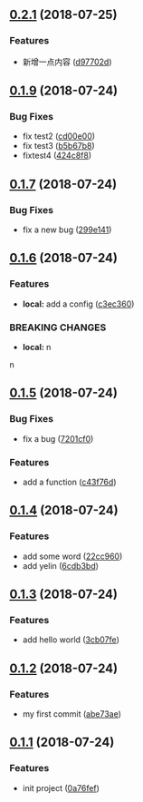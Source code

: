 <a name="0.2.1"></a>
## [0.2.1](https://github.com/yelin2016/log2/compare/v0.1.9...v0.2.1) (2018-07-25)


### Features

* 新增一点内容 ([d97702d](https://github.com/yelin2016/log2/commit/d97702d))



<a name="0.1.9"></a>
## [0.1.9](https://github.com/yelin2016/log2/compare/v0.1.7...v0.1.9) (2018-07-24)


### Bug Fixes

* fix test2 ([cd00e00](https://github.com/yelin2016/log2/commit/cd00e00))
* fix test3 ([b5b67b8](https://github.com/yelin2016/log2/commit/b5b67b8))
* fixtest4 ([424c8f8](https://github.com/yelin2016/log2/commit/424c8f8))



<a name="0.1.7"></a>
## [0.1.7](https://github.com/yelin2016/log2/compare/v0.1.6...v0.1.7) (2018-07-24)


### Bug Fixes

* fix a new bug ([299e141](https://github.com/yelin2016/log2/commit/299e141))



<a name="0.1.6"></a>
## [0.1.6](https://github.com/yelin2016/log2/compare/v0.1.5...v0.1.6) (2018-07-24)


### Features

* **local:** add a config ([c3ec360](https://github.com/yelin2016/log2/commit/c3ec360))


### BREAKING CHANGES

* **local:** n

n



<a name="0.1.5"></a>
## [0.1.5](https://github.com/yelin2016/log2/compare/v0.1.4...v0.1.5) (2018-07-24)


### Bug Fixes

* fix a bug ([7201cf0](https://github.com/yelin2016/log2/commit/7201cf0))


### Features

* add a function ([c43f76d](https://github.com/yelin2016/log2/commit/c43f76d))



<a name="0.1.4"></a>
## [0.1.4](https://github.com/yelin2016/log2/compare/v0.1.3...v0.1.4) (2018-07-24)


### Features

* add some word ([22cc960](https://github.com/yelin2016/log2/commit/22cc960))
* add yelin ([6cdb3bd](https://github.com/yelin2016/log2/commit/6cdb3bd))



<a name="0.1.3"></a>
## [0.1.3](https://github.com/yelin2016/log2/compare/v0.1.2...v0.1.3) (2018-07-24)


### Features

* add hello world ([3cb07fe](https://github.com/yelin2016/log2/commit/3cb07fe))



<a name="0.1.2"></a>
## [0.1.2](https://github.com/yelin2016/log2/compare/v0.1.1...v0.1.2) (2018-07-24)


### Features

* my first commit ([abe73ae](https://github.com/yelin2016/log2/commit/abe73ae))



<a name="0.1.1"></a>
## [0.1.1](https://github.com/yelin2016/log2/compare/0a76fef...v0.1.1) (2018-07-24)


### Features

* init project ([0a76fef](https://github.com/yelin2016/log2/commit/0a76fef))



